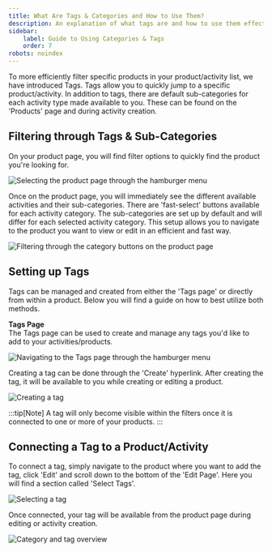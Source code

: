 ```yaml
---
title: What Are Tags & Categories and How to Use Them?
description: An explanation of what tags are and how to use them effectively.
sidebar:
    label: Guide to Using Categories & Tags
    order: 7
robots: noindex
---
```


To more efficiently filter specific products in your product/activity list, we have introduced Tags. Tags allow you to quickly jump to a specific product/activity. In addition to tags, there are default sub-categories for each activity type made available to you. These can be found on the 'Products' page and during activity creation.

## Filtering through Tags & Sub-Categories

On your product page, you will find filter options to quickly find the product you're looking for.

<div class="w-full md:w-3/5 mx-auto">
  <img 
    src="/images/selecting_product_page.png" 
    alt="Selecting the product page through the hamburger menu"
  />
</div>

Once on the product page, you will immediately see the different available activities and their sub-categories. There are 'fast-select' buttons available for each activity category. The sub-categories are set up by default and will differ for each selected activity category. This setup allows you to navigate to the product you want to view or edit in an efficient and fast way.

![Filtering through the category buttons on the product page](/images/filtering_sub_categories.gif)

## Setting up Tags

Tags can be managed and created from either the 'Tags page' or directly from within a product. Below you will find a guide on how to best utilize both methods.

**Tags Page** </br>
The Tags page can be used to create and manage any tags you'd like to add to your activities/products.

<div class="w-full md:w-3/5 mx-auto">
  <img 
    src="/images/navigating_to_the_tags_page.png" 
    alt="Navigating to the Tags page through the hamburger menu"
  />
</div>

Creating a tag can be done through the 'Create' hyperlink. After creating the tag, it will be available to you while creating or editing a product.

<div class="w-full md:w-4/5 mx-auto">
  <img 
    src="/images/creating_a_tag.png" 
    alt="Creating a tag"
  />
</div>

:::tip[Note]
A tag will only become visible within the filters once it is connected to one or more of your products.
:::

## Connecting a Tag to a Product/Activity

To connect a tag, simply navigate to the product where you want to add the tag, click 'Edit' and scroll down to the bottom of the 'Edit Page'. Here you will find a section called 'Select Tags'.

![Selecting a tag](/images/selecting_a_tag.gif)

Once connected, your tag will be available from the product page during editing or activity creation.

![Category and tag overview](/images/category_and_tag_overview.png)



